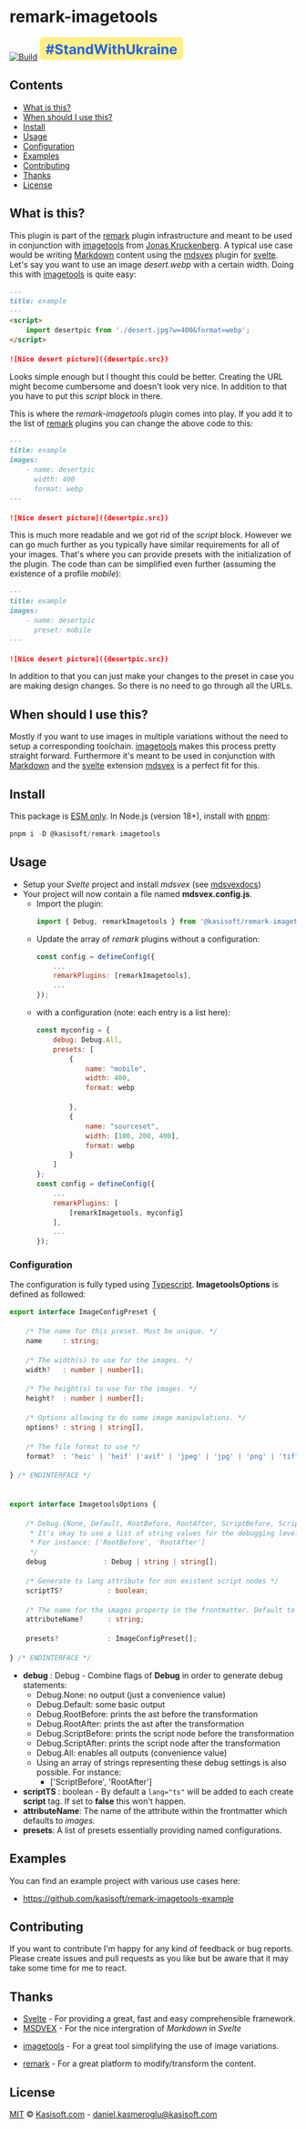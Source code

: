 # remark-imagetools

[![Build][build-badge]][build]
[![StandWithUkraine][ukraine-svg]][ukraine-readme]

## Contents

* [What is this?](#what-is-this)
* [When should I use this?](#when-should-i-use-this)
* [Install](#install)
* [Usage](#usage)
* [Configuration](#configuration)
* [Examples](#examples)
* [Contributing](#contributing)
* [Thanks](#thanks)
* [License](#license)


## What is this?

This plugin is part of the [remark] plugin infrastructure and meant to be used in conjunction with [imagetools] from [Jonas Kruckenberg](https://github.com/JonasKruckenberg).
A typical use case would be writing [Markdown] content using the [mdsvex] plugin for [svelte]. Let's say you want to use an image _desert.webp_ with a certain width. Doing this with [imagetools] is quite easy:

```markdown
---
title: example
---
<script>
    import desertpic from './desert.jpg?w=400&format=webp';
</script>

![Nice desert picture]({desertpic.src})
```

Looks simple enough but I thought this could be better. Creating the URL might become cumbersome and doesn't look very nice. In addition to that you have to put this _script_ block in there.

This is where the _remark-imagetools_ plugin comes into play. If you add it to the list of [remark] plugins you can change the above code to this:

```markdown
---
title: example
images:
    - name: desertpic
      width: 400
      format: webp
---

![Nice desert picture]({desertpic.src})
```

This is much more readable and we got rid of the _script_ block. However we can go much further as you typically have similar requirements for all of your images.
That's where you can provide presets with the initialization of the plugin.
The code than can be simplified even further (assuming the existence of a profile _mobile_):

```markdown
---
title: example
images:
    - name: desertpic
      preset: mobile
---

![Nice desert picture]({desertpic.src})
```

In addition to that you can just make your changes to the preset in case you are making design changes. So there is no need to go through all the URLs.


## When should I use this?

Mostly if you want to use images in multiple variations without the need to setup a corresponding toolchain. [imagetools] makes this process pretty straight forward.
Furthermore it's meant to be used in conjunction with [Markdown] and the [svelte] extension [mdsvex] is a perfect fit for this.


## Install

This package is [ESM only][esmonly]. In Node.js (version 18+), install with [pnpm]:

```js
pnpm i -D @kasisoft/remark-imagetools
```


## Usage

* Setup your _Svelte_ project and install _mdsvex_ (see [mdsvexdocs])
* Your project will now contain a file named __mdsvex.config.js__.
    * Import the plugin:
        ```js
        import { Debug, remarkImagetools } from '@kasisoft/remark-imagetools';
        ```
    * Update the array of _remark_ plugins without a configuration:
        ```js
        const config = defineConfig({
            ...
            remarkPlugins: [remarkImagetools],
            ...
        });
        ```
    * with a configuration (note: each entry is a list here):
        ```js
        const myconfig = {
            debug: Debug.All,
            presets: [
                {
                    name: "mobile",
                    width: 400,
                    format: webp

                },
                {
                    name: "sourceset",
                    width: [100, 200, 400],
                    format: webp
                }
            ]
        };
        const config = defineConfig({
            ...
            remarkPlugins: [
                [remarkImagetools, myconfig]
            ],
            ...
        });
        ```

### Configuration

The configuration is fully typed using [Typescript].
__ImagetoolsOptions__ is defined as followed:

```typescript
export interface ImageConfigPreset {

    /* The name for this preset. Must be unique. */
    name     : string;

    /* The width(s) to use for the images. */
    width?   : number | number[];

    /* The height(s) to use for the images. */
    height?  : number | number[];

    /* Options allowing to do some image manipulations. */
    options? : string | string[],

    /* The file format to use */
    format?  : 'heic' | 'heif' |'avif' | 'jpeg' | 'jpg' | 'png' | 'tiff' | 'webp' | 'gif';

} /* ENDINTERFACE */


export interface ImagetoolsOptions {

    /* Debug.{None, Default, RootBefore, RootAfter, ScriptBefore, ScriptAfter, All}
     * It's okay to use a list of string values for the debugging levels.
     * For instance: ['RootBefore', 'RootAfter']
     */
    debug              : Debug | string | string[];

    /* Generate ts lang attribute for non existent script nodes */
    scriptTS?           : boolean;

    /* The name for the images property in the frontmatter. Default to 'images' */
    attributeName?      : string;

    presets?            : ImageConfigPreset[];

} /* ENDINTERFACE */
```

* __debug__ : Debug - Combine flags of __Debug__ in order to generate debug statements:
  * Debug.None: no output (just a convenience value)
  * Debug.Default: some basic output
  * Debug.RootBefore: prints the ast before the transformation
  * Debug.RootAfter: prints the ast after the transformation
  * Debug.ScriptBefore: prints the script node before the transformation
  * Debug.ScriptAfter: prints the script node after the transformation
  * Debug.All: enables all outputs (convenience value)
  * Using an array of strings representing these debug settings is also possible. For instance:
    * ['ScriptBefore', 'RootAfter']
* __scriptTS__ : boolean - By default a ```lang="ts"``` will be added to each create __script__ tag. If set to __false__ this won't happen.
* __attributeName__: The name of the attribute within the frontmatter which defaults to _images_.
* __presets__: A list of presets essentially providing named configurations.


## Examples

You can find an example project with various use cases here:

* https://github.com/kasisoft/remark-imagetools-example



## Contributing

If you want to contribute I'm happy for any kind of feedback or bug reports.
Please create issues and pull requests as you like but be aware that it may take some time
for me to react.


## Thanks

* [Svelte] - For providing a great, fast and easy comprehensible framework.
* [MSDVEX][mdsvex] - For the nice intergration of _Markdown_ in _Svelte_
+ [imagetools] - For a great tool simplifying the use of image variations.
* [remark] - For a great platform to modify/transform the content.


## License

[MIT][license] © [Kasisoft.com](https://kasisoft.com) - <daniel.kasmeroglu@kasisoft.com>


<!-- Definitions -->

[build]: https://github.com/kasisoft/remark-imagetools/actions
[build-badge]: https://github.com/kasisoft/remark-imagetools/actions/workflows/remark-imagetools.yml/badge.svg

[esmonly]: https://gist.github.com/sindresorhus/a39789f98801d908bbc7ff3ecc99d99c
[license]: https://github.com/kasisoft/remark-svelte-auto-import/blob/main/license
[markdown]: https://markdown.de/
[imagetools]: https://github.com/JonasKruckenberg/imagetools/tree/main
[mdsvex]: https://mdsvex.com
[mdsvexdocs]: https://mdsvex.com/docs
[pnpm]: https://pnpm.io/
[remark]: https://github.com/remarkjs
[svelte]: https://svelte.dev/
[typescript]: https://www.typescriptlang.org/

[ukraine-readme]: https://github.com/vshymanskyy/StandWithUkraine/blob/main/docs/README.md
[ukraine-svg]: https://raw.githubusercontent.com/vshymanskyy/StandWithUkraine/main/badges/StandWithUkraine.svg
